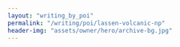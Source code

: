 ```yaml
---
layout: "writing_by_poi"
permalink: "/writing/poi/lassen-volcanic-np"
header-img: "assets/owner/hero/archive-bg.jpg"
---
```

